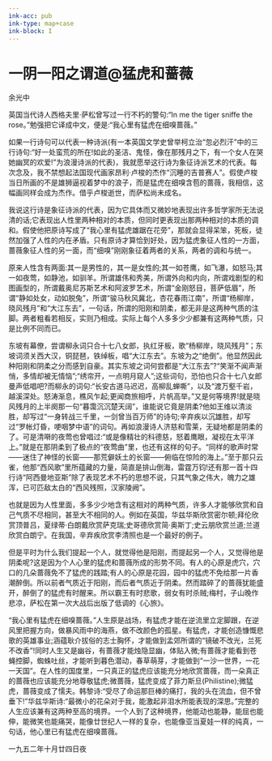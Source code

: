 ```yaml
---
ink-acc: pub
ink-type: map+case
ink-block: I
---
```

# 一阴一阳之谓道@猛虎和蔷薇

余光中

英国当代诗人西格夫里·萨松曾写过一行不朽的警句:“In me the tiger sniffe the rose。”勉强把它译成中文，便是:“我心里有猛虎在细嗅蔷薇。”

如果一行诗句可以代表一种诗派(有一本英国文学史曾举柯立治“忽必烈汗”中的三行诗句:“好一处蛮荒的所在!如此的圣洁、鬼怪，像在那残月之下，有一个女人在哭她幽冥的欢爱!”为浪漫诗派的代表)，我就愿举这行诗为象征诗派艺术的代表。每次念及，我不禁想起法国现代画家昂利·卢梭的杰作“沉睡的吉普赛人”。假使卢梭当日所画的不是雄狮逼视着梦中的浪子，而是猛虎在细嗅含苞的蔷薇，我相信，这幅画同样会成为杰作。借乎卢梭逝世，而萨松尚未成名。

我说这行诗是象征诗派的代表，因为它具体而又微妙地表现出许多哲学家所无法说清的话;它表现出人性里两种相对的本质，但同时更表现出那两种相对的本质的调和。假使他把原诗写成了“我心里有猛虎雄踞在花旁”，那就会显得呆笨，死板，徒然加强了人性的内在矛盾。只有原诗才算恰到好处，因为猛虎象征人性的一方面，蔷薇象征人性的另一面，而“细嗅”刚刚象征着两者的关系，两者的调和与统一。

原来人性含有两面:其一是男性的，其一是女性的;其一如苍鹰，如飞瀑，如怒马;其一如夜莺，如静池，如驯羊。所谓雄伟和秀美，所谓外向和内向，所谓戏剧型的和图画型的，所谓戴奥尼苏斯艺术和阿波罗艺术，所谓“金刚怒目，菩萨低眉”，所谓“静如处女，动如脱兔”，所谓“骏马秋风冀北，杏花春雨江南”，所谓“杨柳岸，晓风残月”和“大江东去”，一句话，所谓的阳刚和阴柔，都无非是这两种气质的注脚。两者粗看若相反，实则乃相成。实际上每个人多多少少都兼有这两种气质，只是比例不同而已。

东坡有幕僚，尝谓柳永词只合十七八女郎，执红牙板，歌“杨柳岸，晓风残月”；东坡词须关西大汉，铜琵琶，铁绰板，唱“大江东去”。东坡为之“绝倒”。他显然因此种阳刚和阴柔之分而感到自豪。其实东坡之词何尝都是“大江东去”?“笑渐不闻声渐悄，多情却被无情恼”;“绣帘开，一点明月窥人”;这些词句，恐怕也只合十七八女郎曼声低唱吧?而柳永的词句:“长安古道马迟迟，高柳乱蝉嘶”，以及“渡万壑千岩，越溪深处。怒涛渐息，樵风乍起;更闻商旅相呼，片帆高举。”又是何等境界!就是晓风残月的上半阕那一句“暮霭沉沉楚天阔”，谁能说它竟是阴柔?他如王维以清淡胜，却写过“一身转战三千里，一剑曾当百万师”的诗句;辛弃疾以沉雄胜，却写过“罗帐灯昏，哽咽梦中语”的词句。再如浪漫诗人济慈和雪莱，无疑地都是阴柔的了。可是清啭的夜莺也曾唱过:“或是像精壮的科德慈，怒着鹰眼，凝视在太平洋上。”就是在那阴柔到了极点的“夜莺曲”里，也还有这样的句子。“同样的歌声时常——迷住了神怪的长窗——那荒僻妖土的长窗——俯临在惊险的海上。”至于那只云雀，他那“西风歌”里所蕴藏的力量，简直是排山倒海，雷霆万钧!还有那一首十四行诗“阿西曼地亚斯”除了表现艺术不朽的思想不说，只其气象之伟大，魄力之雄浑，已可匹敌太白的“西风残照，汉家陵阙”。

也就是因为人性里面，多多少少地含有这相对的两种气质，许多人才能够欣赏和自己气质不尽相同，甚至大不相同的人。例如在英国，华兹华斯欣赏密尔顿;拜伦欣赏顶普吕，夏绿蒂·白朗戴欣赏萨克瑞;史哥德欣赏简·奥斯丁;史云朋欣赏兰道;兰道欣赏白朗宁。在我国，辛弃疾欣赏李清照也是一个最好的例子。

但是平时为什么我们提起一个人，就觉得他是阳刚，而提起另一个人，又觉得他是阴柔呢?这是因为个人心里的猛虎和蔷薇所成的形势不同。有人的心原是虎穴，穴口的几朵蔷薇免不了猛虎的践踏;有人的心原是花园，园中的猛虎不免给那一片香潮醉倒。所以前者气质近于阳刚，而后者气质近于阴柔。然而踏碎了的蔷薇犹能盛开，醉倒了的猛虎有时醒来。所以霸王有时悲歌，弱女有时杀贼;梅村，子山晚作悲凉，萨松在第一次大战后出版了低调的《心旅》。

“我心里有猛虎在细嗅蔷薇。”人生原是战场，有猛虎才能在逆流里立定脚跟，在逆风里把握方向，做暴风雨中的海燕，做不改颜色的孤星。有猛虎，才能创造慷慨悲歌的英雄事业;涵蕴耿介拔俗的志士胸怀，才能做到孟郊所谓的“镜破不改光，兰死不改香”!同时人生又是幽谷，有蔷薇才能烛隐显幽，体贴入微;有蔷薇才能看到苍蝇控脚，蜘蛛吐丝，才能听到暮色潜动，春草萌芽，才能做到“一沙一世界，一花一天国”。在人性的国度里，一只真正的猛虎应该能充分地欣赏蔷薇，而一朵真正的蔷薇也应该能充分地尊敬猛虎;微蔷薇，猛虎变成了菲力斯旦(Philistine);微猛虎，蔷薇变成了懦夫。韩黎诗:“受尽了命运那巨棒的痛打，我的头在流血，但不曾垂下!”华兹华斯诗:“最微小的花朵对于我，能激起非泪水所能表现的深思。”完整的人生应该兼有这两种至高的境界。一个人到了这种境界，他能动也能静，能屈也能伸，能微笑也能痛哭，能像廿世纪人一样的复杂，也能像亚当夏娃一样的纯真，一句话，他心里已有猛虎在细嗅蔷薇。

一九五二年十月廿四日夜